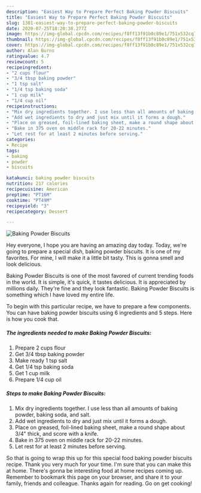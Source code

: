```yaml
---
description: "Easiest Way to Prepare Perfect Baking Powder Biscuits"
title: "Easiest Way to Prepare Perfect Baking Powder Biscuits"
slug: 1301-easiest-way-to-prepare-perfect-baking-powder-biscuits
date: 2020-07-25T18:20:38.277Z
image: https://img-global.cpcdn.com/recipes/f8ff13f91b0c89e1/751x532cq70/baking-powder-biscuits-recipe-main-photo.jpg
thumbnail: https://img-global.cpcdn.com/recipes/f8ff13f91b0c89e1/751x532cq70/baking-powder-biscuits-recipe-main-photo.jpg
cover: https://img-global.cpcdn.com/recipes/f8ff13f91b0c89e1/751x532cq70/baking-powder-biscuits-recipe-main-photo.jpg
author: Alan Burns
ratingvalue: 4.7
reviewcount: 5
recipeingredient:
- "2 cups flour"
- "3/4 tbsp baking powder"
- "1 tsp salt"
- "1/4 tsp baking soda"
- "1 cup milk"
- "1/4 cup oil"
recipeinstructions:
- "Mix dry ingredients together. I use less than all amounts of baking powder, baking soda, and salt."
- "Add wet ingredients to dry and just mix until it forms a dough."
- "Place on greased, foil-lined baking sheet, make a round shape about 3/4&#34; thick, and score with a knife."
- "Bake in 375 oven on middle rack for 20-22 minutes."
- "Let rest for at least 2 minutes before serving."
categories:
- Recipe
tags:
- baking
- powder
- biscuits

katakunci: baking powder biscuits 
nutrition: 217 calories
recipecuisine: American
preptime: "PT16M"
cooktime: "PT49M"
recipeyield: "3"
recipecategory: Dessert

---
```



![Baking Powder Biscuits](https://img-global.cpcdn.com/recipes/f8ff13f91b0c89e1/751x532cq70/baking-powder-biscuits-recipe-main-photo.jpg)

Hey everyone, I hope you are having an amazing day today. Today, we're going to prepare a special dish, baking powder biscuits. It is one of my favorites. For mine, I will make it a little bit tasty. This is gonna smell and look delicious.



Baking Powder Biscuits is one of the most favored of current trending foods in the world. It is simple, it's quick, it tastes delicious. It is appreciated by millions daily. They're fine and they look fantastic. Baking Powder Biscuits is something which I have loved my entire life.


To begin with this particular recipe, we have to prepare a few components. You can have baking powder biscuits using 6 ingredients and 5 steps. Here is how you cook that.

<!--inarticleads1-->

##### The ingredients needed to make Baking Powder Biscuits:

1. Prepare 2 cups flour
1. Get 3/4 tbsp baking powder
1. Make ready 1 tsp salt
1. Get 1/4 tsp baking soda
1. Get 1 cup milk
1. Prepare 1/4 cup oil




<!--inarticleads2-->

##### Steps to make Baking Powder Biscuits:

1. Mix dry ingredients together. I use less than all amounts of baking powder, baking soda, and salt.
1. Add wet ingredients to dry and just mix until it forms a dough.
1. Place on greased, foil-lined baking sheet, make a round shape about 3/4&#34; thick, and score with a knife.
1. Bake in 375 oven on middle rack for 20-22 minutes.
1. Let rest for at least 2 minutes before serving.




So that is going to wrap this up for this special food baking powder biscuits recipe. Thank you very much for your time. I'm sure that you can make this at home. There's gonna be interesting food at home recipes coming up. Remember to bookmark this page on your browser, and share it to your family, friends and colleague. Thanks again for reading. Go on get cooking!
